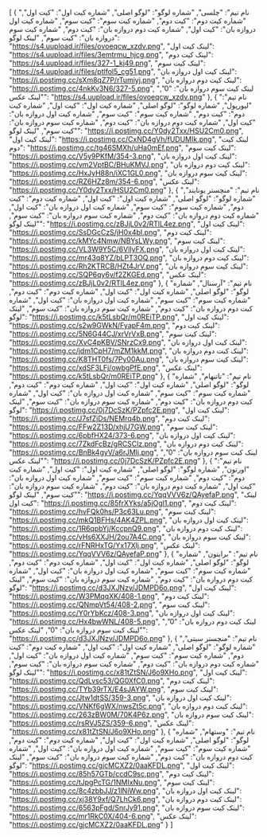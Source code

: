 [
  {
    "نام تیم": "چلسی",
    "شماره لوگو": "لوگو اصلی",
    "شماره کیت اول": "کیت اول",
    "شماره کیت دوم": "کیت دوم",
    "شماره کیت سوم": "کیت سوم",
    "شماره کیت اول دروازه بان": "کیت اول",
    "شماره کیت دوم دروازه بان": "کیت دوم",
    "شماره کیت سوم دروازه بان": "کیت سوم",
    "لینک لوگو": "https://s4.uupload.ir/files/ovoeqcw_xzdv.png",
    "لینک کیت اول": "https://s4.uupload.ir/files/3emtrmu_hjcg.png",
    "لینک کیت دوم": "https://s4.uupload.ir/files/327-1_kj49.png",
    "لینک کیت سوم": "https://s4.uupload.ir/files/ptlfol5_cg51.png",
    "لینک کیت اول دروازه بان": "https://i.postimg.cc/sXm8qZ7P/rTumiyj.png",
    "لینک کیت دوم دروازه بان": "https://i.postimg.cc/4nkKv3N6/327-5.png",
    "لینک کیت سوم دروازه بان": "0",
    "لینک عکس": "https://s4.uupload.ir/files/ovoeqcw_xzdv.png"
  },
  {
    "نام تیم": "لیورپول",
    "شماره لوگو": "لوگو اصلی",
    "شماره کیت اول": "کیت اول",
    "شماره کیت دوم": "کیت دوم",
    "شماره کیت سوم": "کیت سوم",
    "شماره کیت اول دروازه بان": "کیت اول",
    "شماره کیت دوم دروازه بان": "کیت دوم",
    "شماره کیت سوم دروازه بان": "کیت سوم",
    "لینک لوگو": "https://i.postimg.cc/Y0dy2Txx/HSU2Cm0.png",
    "لینک کیت اول": "https://i.postimg.cc/CxND4gVh/fUDUMIk.png",
    "لینک کیت دوم": "https://i.postimg.cc/tg46SMXh/uHa0mEf.png",
    "لینک کیت سوم": "https://i.postimg.cc/V5y9PKfM/354-3.png",
    "لینک کیت اول دروازه بان": "https://i.postimg.cc/vm2VptBC/BHuKMVJ.png",
    "لینک کیت دوم دروازه بان": "https://i.postimg.cc/HxJyH88n/iXC1GL0.png",
    "لینک کیت سوم دروازه بان": "https://i.postimg.cc/RZ6HZz8m/354-6.png",
    "لینک عکس": "https://i.postimg.cc/Y0dy2Txx/HSU2Cm0.png"
  },
  {
    "نام تیم": "منچستر یونایتد",
    "شماره لوگو": "لوگو اصلی",
    "شماره کیت اول": "کیت اول",
    "شماره کیت دوم": "کیت دوم",
    "شماره کیت سوم": "کیت سوم",
    "شماره کیت اول دروازه بان": "کیت اول",
    "شماره کیت دوم دروازه بان": "کیت دوم",
    "شماره کیت سوم دروازه بان": "کیت سوم",
    "لینک لوگو": "https://i.postimg.cc/zBJjL0v2/RTlL4ez.png",
    "لینک کیت اول": "https://i.postimg.cc/SsDGcCzS/jH0x4bI.png",
    "لینک کیت دوم": "https://i.postimg.cc/kMYc4Nmw/NBYsLWy.png",
    "لینک کیت سوم": "https://i.postimg.cc/VL3W9Y5C/6VlIyFX.png",
    "لینک کیت اول دروازه بان": "https://i.postimg.cc/mr43q8YZ/bLPT3OQ.png",
    "لینک کیت دوم دروازه بان": "https://i.postimg.cc/Rh2KTRCB/HZt4JrV.png",
    "لینک کیت سوم دروازه بان": "https://i.postimg.cc/SQP6qy6v/f2ZKGEd.png",
    "لینک عکس": "https://i.postimg.cc/zBJjL0v2/RTlL4ez.png"
  },
  {
    "نام تیم": "آرسنال",
    "شماره لوگو": "لوگو اصلی",
    "شماره کیت اول": "کیت اول",
    "شماره کیت دوم": "کیت دوم",
    "شماره کیت سوم": "کیت سوم",
    "شماره کیت اول دروازه بان": "کیت اول",
    "شماره کیت دوم دروازه بان": "کیت دوم",
    "شماره کیت سوم دروازه بان": "کیت سوم",
    "لینک لوگو": "https://i.postimg.cc/k5tLsbQr/m0REiTP.png",
    "لینک کیت اول": "https://i.postimg.cc/s2w9GWkN/FyapF4m.png",
    "لینک کیت دوم": "https://i.postimg.cc/5N6G44CJ/xrVrVxB.png",
    "لینک کیت سوم": "https://i.postimg.cc/XvC4pKBV/SNrzCx9.png",
    "لینک کیت اول دروازه بان": "https://i.postimg.cc/jdm1CpH7/mZM1kkM.png",
    "لینک کیت دوم دروازه بان": "https://i.postimg.cc/K8THT0fs/7Py00Au.png",
    "لینک کیت سوم دروازه بان": "https://i.postimg.cc/xdSF3LFj/owbgPfE.png",
    "لینک عکس": "https://i.postimg.cc/k5tLsbQr/m0REiTP.png"
  },
  {
    "نام تیم": "تاتنهام",
    "شماره لوگو": "لوگو اصلی",
    "شماره کیت اول": "کیت اول",
    "شماره کیت دوم": "کیت دوم",
    "شماره کیت سوم": "کیت سوم",
    "شماره کیت اول دروازه بان": "کیت اول",
    "شماره کیت دوم دروازه بان": "کیت دوم",
    "شماره کیت سوم دروازه بان": "کیت سوم",
    "لینک لوگو": "https://i.postimg.cc/0j7DcSzK/PZpfc2E.png",
    "لینک کیت اول": "https://i.postimg.cc/J7sfZjDs/NEMrq4b.png",
    "لینک کیت دوم": "https://i.postimg.cc/FFw2Z13D/xhjU7GW.png",
    "لینک کیت سوم": "https://i.postimg.cc/6pbfHX24/373-6.png",
    "لینک کیت اول دروازه بان": "https://i.postimg.cc/7ZkdFcBz/gRCSClz.png",
    "لینک کیت دوم دروازه بان": "https://i.postimg.cc/BnBk4gyV/a6rJMIj.png",
    "لینک کیت سوم دروازه بان": "0",
    "لینک عکس": "https://i.postimg.cc/0j7DcSzK/PZpfc2E.png"
  },
  {
    "نام تیم": "اورتون",
    "شماره لوگو": "لوگو اصلی",
    "شماره کیت اول": "کیت اول",
    "شماره کیت دوم": "کیت دوم",
    "شماره کیت سوم": "کیت سوم",
    "شماره کیت اول دروازه بان": "کیت اول",
    "شماره کیت دوم دروازه بان": "کیت دوم",
    "شماره کیت سوم دروازه بان": "کیت سوم",
    "لینک لوگو": "https://i.postimg.cc/YqqVVV6z/QAyefaP.png",
    "لینک کیت اول": "https://i.postimg.cc/85frXYks/a5jOgl1.png",
    "لینک کیت دوم": "https://i.postimg.cc/hvFQk0hs/P3c63Lu.png",
    "لینک کیت سوم": "https://i.postimg.cc/mkQ1BFHs/4AK4ZPL.png",
    "لینک کیت اول دروازه بان": "https://i.postimg.cc/1R6qpbYj/KccpnQ9.png",
    "لینک کیت دوم دروازه بان": "https://i.postimg.cc/vHs6XXJH/2ou7A4C.png",
    "لینک کیت سوم دروازه بان": "https://i.postimg.cc/rFNRHxTG/Yx17Xlj.png",
    "لینک عکس": "https://i.postimg.cc/YqqVVV6z/QAyefaP.png"
  },
  {
    "نام تیم": "برایتون",
    "شماره لوگو": "لوگو اصلی",
    "شماره کیت اول": "کیت اول",
    "شماره کیت دوم": "کیت دوم",
    "شماره کیت سوم": "کیت سوم",
    "شماره کیت اول دروازه بان": "کیت اول",
    "شماره کیت دوم دروازه بان": "کیت دوم",
    "شماره کیت سوم دروازه بان": "کیت سوم",
    "لینک لوگو": "https://i.postimg.cc/d3JXJNzv/JDMPD6o.png",
    "لینک کیت اول": "https://i.postimg.cc/W3PMqqXK/408-1.png",
    "لینک کیت دوم": "https://i.postimg.cc/QNmpVt54/408-2.png",
    "لینک کیت سوم": "https://i.postimg.cc/Y0rYbKcz/408-3.png",
    "لینک کیت اول دروازه بان": "https://i.postimg.cc/Hx4bwWNL/408-5.png",
    "لینک کیت دوم دروازه بان": "0",
    "لینک کیت سوم دروازه بان": "0",
    "لینک عکس": "https://i.postimg.cc/d3JXJNzv/JDMPD6o.png"
  },
  {
    "نام تیم": "منچستر سیتی",
    "شماره لوگو": "لوگو اصلی",
    "شماره کیت اول": "کیت اول",
    "شماره کیت دوم": "کیت دوم",
    "شماره کیت سوم": "کیت سوم",
    "شماره کیت اول دروازه بان": "کیت اول",
    "شماره کیت دوم دروازه بان": "کیت دوم",
    "شماره کیت سوم دروازه بان": "کیت سوم",
    "لینک لوگو": "https://i.postimg.cc/x81tZtSN/J6o9XHo.png",
    "لینک کیت اول": "https://i.postimg.cc/QdLvsc53/QG0XfC0.png",
    "لینک کیت دوم": "https://i.postimg.cc/TYb39rTX/E4sJAYW.png",
    "لینک کیت سوم": "https://i.postimg.cc/Jtw1dtSS/359-3.png",
    "لینک کیت اول دروازه بان": "https://i.postimg.cc/VNKf6gWX/nwsZt5c.png",
    "لینک کیت دوم دروازه بان": "https://i.postimg.cc/263zBW0M/70K4P6z.png",
    "لینک کیت سوم دروازه بان": "https://i.postimg.cc/rsRVJ5ZS/359-6.png",
    "لینک عکس": "https://i.postimg.cc/x81tZtSN/J6o9XHo.png"
  },
  {
    "نام تیم": "وستهام",
    "شماره لوگو": "لوگو اصلی",
    "شماره کیت اول": "کیت اول",
    "شماره کیت دوم": "کیت دوم",
    "شماره کیت سوم": "کیت سوم",
    "شماره کیت اول دروازه بان": "کیت اول",
    "شماره کیت دوم دروازه بان": "کیت دوم",
    "شماره کیت سوم دروازه بان": "کیت سوم",
    "لینک لوگو": "https://i.postimg.cc/gjcMCXZ2/0aaKFDL.png",
    "لینک کیت اول": "https://i.postimg.cc/85h57GTb/ccdC9sc.png",
    "لینک کیت دوم": "https://i.postimg.cc/tJpgPcTG/1NMIxNu.png",
    "لینک کیت سوم": "https://i.postimg.cc/8c4zbbJJ/z1lNiWw.png",
    "لینک کیت اول دروازه بان": "https://i.postimg.cc/xj38Y9xf/Q7LhCk6.png",
    "لینک کیت دوم دروازه بان": "https://i.postimg.cc/6563pFgd/SnrJy91.png",
    "لینک کیت سوم دروازه بان": "https://i.postimg.cc/mr1RkC0X/404-6.png",
    "لینک عکس": "https://i.postimg.cc/gjcMCXZ2/0aaKFDL.png"
  }
]